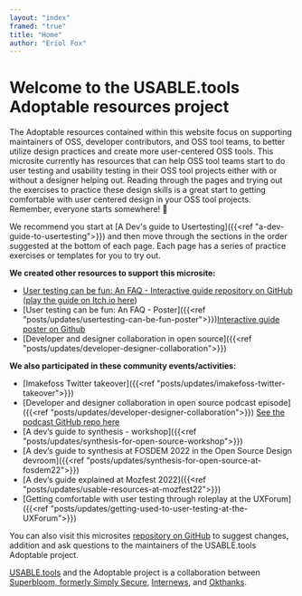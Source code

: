 ```yaml
---
layout: "index"
framed: "true"
title: "Home"
author: "Eriol Fox"
---
```


# Welcome to the USABLE.tools Adoptable resources project
The Adoptable resources contained within this website focus on supporting maintainers of OSS, developer contributors, and OSS tool teams, to better utilize design practices and create more user-centered OSS tools. This microsite currently has resources that can help OSS tool teams start to do user testing and usability testing in their OSS tool projects either with or without a designer helping out. Reading through the pages and trying out the exercises to practice these design skills is a great start to getting comfortable with user centered design in your OSS tool projects. Remember, everyone starts somewhere! 🎉

We recommend you start at [A Dev's guide to Usertesting]({{<ref "a-dev-guide-to-usertesting">}}) and then move through the sections in the order suggested at the bottom of each page. Each page has a series of practice exercises or templates for you to try out.

**We created other resources to support this microsite:**
- [User testing can be fun: An FAQ - Interactive guide repository on GitHub](https://github.com/sprblm/usable-user-testing-can-be-fun) ([play the guide on Itch.io here](https://usable.itch.io/user-testing-can-be-fun-a-guide-for-oss-developers-and-tool-teams-on-how-to-user))
- [User testing can be fun: An FAQ - Poster]({{<ref "posts/updates/usertesting-can-be-fun-poster">}})[Interactive guide poster on Github](https://github.com/sprblm/usable-user-testing-can-be-fun-poster) 
- [Developer and designer collaboration in open source]({{<ref "posts/updates/developer-designer-collaboration">}})

**We also participated in these community events/activities:**

- [Imakefoss Twitter takeover]({{<ref "posts/updates/imakefoss-twitter-takeover">}})
- [Developer and designer collaboration in open source podcast episode]({{<ref "posts/updates/developer-designer-collaboration">}}) [See the podcast GitHub repo here](https://github.com/sprblm/designer-developer-collaboration-in-OSS)
- [A dev’s guide to synthesis - workshop]({{<ref "posts/updates/synthesis-for-open-source-workshop">}})
- [A dev’s guide to synthesis at FOSDEM 2022 in the Open Source Design devroom]({{<ref "posts/updates/synthesis-for-open-source-at-fosdem22">}})
- [A dev’s guide explained at Mozfest 2022]({{<ref "posts/updates/usable-resources-at-mozfest22">}})
- [Getting comfortable with user testing through roleplay at the UXForum]({{<ref "posts/updates/getting-used-to-user-testing-at-the-UXForum">}})

You can also visit this microsites [repository on GitHub](https://github.com/sprblm/devs-guide-to) to suggest changes, addition and ask questions to the maintainers of the USABLE.tools Adoptable project.

[USABLE.tools](https://usable.tools/) and the Adoptable project is a collaboration between [Superbloom, formerly Simply Secure](https://superbloom.design/), [Internews](https://internews.org/), and [Okthanks](https://okthanks.com/).
